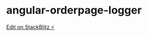 # angular-orderpage-logger

[Edit on StackBlitz ⚡️](https://stackblitz.com/edit/angular-orderpage-logger)